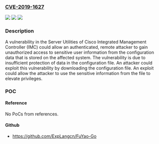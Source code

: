 ### [CVE-2019-1627](https://cve.mitre.org/cgi-bin/cvename.cgi?name=CVE-2019-1627)
![](https://img.shields.io/static/v1?label=Product&message=Cisco%20Unified%20Computing%20System%20(Management%20Software)%20&color=blue)
![](https://img.shields.io/static/v1?label=Version&message=n%2Fa&color=blue)
![](https://img.shields.io/static/v1?label=Vulnerability&message=CWE-78&color=brighgreen)

### Description

A vulnerability in the Server Utilities of Cisco Integrated Management Controller (IMC) could allow an authenticated, remote attacker to gain unauthorized access to sensitive user information from the configuration data that is stored on the affected system. The vulnerability is due to insufficient protection of data in the configuration file. An attacker could exploit this vulnerability by downloading the configuration file. An exploit could allow the attacker to use the sensitive information from the file to elevate privileges.

### POC

#### Reference
No PoCs from references.

#### Github
- https://github.com/ExpLangcn/FuYao-Go

